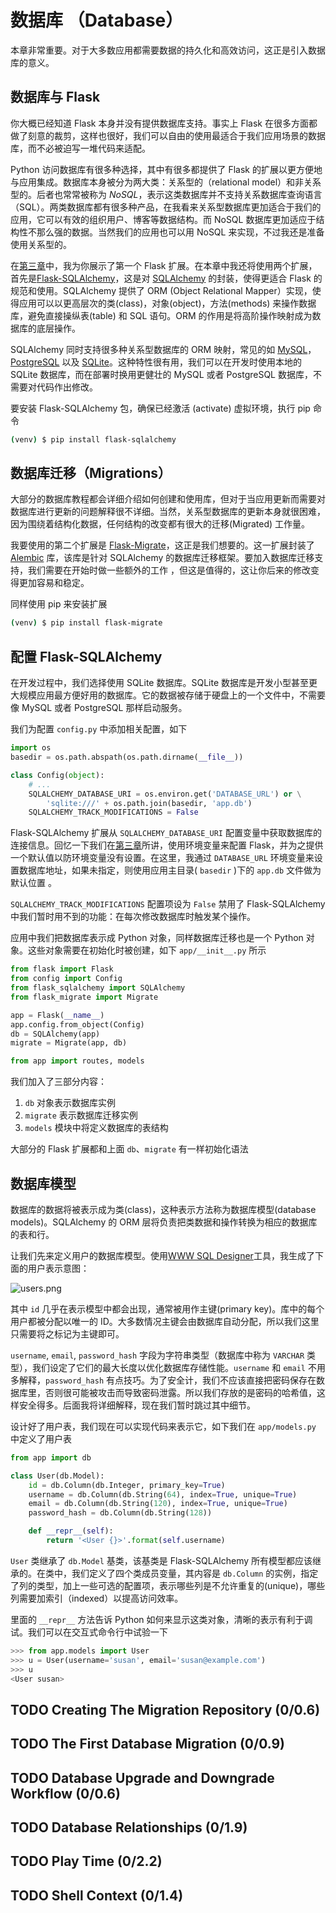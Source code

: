 # 数据库 （Database）

本章非常重要。对于大多数应用都需要数据的持久化和高效访问，这正是引入数据库的意义。

## 数据库与 Flask 

你大概已经知道 Flask 本身并没有提供数据库支持。事实上 Flask 在很多方面都做了刻意的裁剪，这样也很好，我们可以自由的使用最适合于我们应用场景的数据库，而不必被迫写一堆代码来适配。

Python 访问数据库有很多种选择，其中有很多都提供了 Flask 的扩展以更方便地与应用集成。数据库本身被分为两大类：关系型的（relational model）和非关系型的。后者也常常被称为 _NoSQL_，表示这类数据库并不支持关系数据库查询语言（SQL）。两类数据库都有很多种产品，在我看来关系型数据库更加适合于我们的应用，它可以有效的组织用户、博客等数据结构。而 NoSQL 数据库更加适应于结构性不那么强的数据。当然我们的应用也可以用 NoSQL 来实现，不过我还是准备使用关系型的。

在[第三章](chapter3.md)中，我为你展示了第一个 Flask 扩展。在本章中我还将使用两个扩展，首先是[Flask-SQLAlchemy](http://packages.python.org/Flask-SQLAlchemy)，这是对 [SQLAlchemy](http://packages.python.org/Flask-SQLAlchemy) 的封装，使得更适合 Flask 的规范和使用。SQLAlchemy 提供了 ORM (Object Relational Mapper）实现，使得应用可以以更高层次的类(class)，对象(object)，方法(methods) 来操作数据库，避免直接操纵表(table) 和 SQL 语句。ORM 的作用是将高阶操作映射成为数据库的底层操作。

SQLAlchemy 同时支持很多种关系型数据库的 ORM 映射，常见的如 [MySQL](https://www.mysql.com/)， [PostgreSQL](https://www.postgresql.org/) 以及 [SQLite](https://www.postgresql.org/)。这种特性很有用，我们可以在开发时使用本地的 SQLite 数据库，而在部署时换用更健壮的 MySQL 或者 PostgreSQL 数据库，不需要对代码作出修改。

要安装 Flask-SQLAlchemy 包，确保已经激活 (activate) 虚拟环境，执行 pip 命令

```bash
(venv) $ pip install flask-sqlalchemy
```

## 数据库迁移（Migrations）

大部分的数据库教程都会详细介绍如何创建和使用库，但对于当应用更新而需要对数据库进行更新的问题解释很不详细。当然，关系型数据库的更新本身就很困难，因为围绕着结构化数据，任何结构的改变都有很大的迁移(Migrated) 工作量。

我要使用的第二个扩展是 [Flask-Migrate](https://github.com/miguelgrinberg/flask-migrate)，这正是我们想要的。这一扩展封装了 [Alembic](https://github.com/miguelgrinberg/flask-migrate) 库，该库是针对 SQLAlchemy 的数据库迁移框架。要加入数据库迁移支持，我们需要在开始时做一些额外的工作 ，但这是值得的，这让你后来的修改变得更加容易和稳定。

同样使用 pip 来安装扩展

```bash
(venv) $ pip install flask-migrate
```

## 配置 Flask-SQLAlchemy

在开发过程中，我们选择使用 SQLite 数据库。SQLite 数据库是开发小型甚至更大规模应用最方便好用的数据库。它的数据被存储于硬盘上的一个文件中，不需要像 MySQL 或者 PostgreSQL 那样启动服务。

我们为配置 `config.py` 中添加相关配置，如下

```python
import os
basedir = os.path.abspath(os.path.dirname(__file__))

class Config(object):
    # ...
    SQLALCHEMY_DATABASE_URI = os.environ.get('DATABASE_URL') or \
        'sqlite:///' + os.path.join(basedir, 'app.db')
    SQLALCHEMY_TRACK_MODIFICATIONS = False
```

Flask-SQLAlchemy 扩展从 `SQLALCHEMY_DATABASE_URI` 配置变量中获取数据库的连接信息。回忆一下我们在[第三章](chapter3.md)所讲，使用环境变量来配置 Flask，并为之提供一个默认值以防环境变量没有设置。在这里，我通过 `DATABASE_URL` 环境变量来设置数据库地址，如果未指定，则使用应用主目录( `basedir` )下的 `app.db` 文件做为默认位置 。

`SQLALCHEMY_TRACK_MODIFICATIONS` 配置项设为 `False` 禁用了 Flask-SQLAlchemy 中我们暂时用不到的功能：在每次修改数据库时触发某个操作。

应用中我们把数据库表示成 Python 对象，同样数据库迁移也是一个 Python 对象。这些对象需要在初始化时被创建，如下 `app/__init__.py` 所示

```python
from flask import Flask
from config import Config
from flask_sqlalchemy import SQLAlchemy
from flask_migrate import Migrate

app = Flask(__name__)
app.config.from_object(Config)
db = SQLAlchemy(app)
migrate = Migrate(app, db)

from app import routes, models
```

我们加入了三部分内容：
1. `db` 对象表示数据库实例
2. `migrate` 表示数据库迁移实例
3. `models` 模块中将定义数据库的表结构

大部分的 Flask 扩展都和上面 `db`、`migrate` 有一样初始化语法

## 数据库模型

数据库的数据将被表示成为类(class)，这种表示方法称为数据库模型(database models)。SQLAlchemy 的 ORM 层将负责把类数据和操作转换为相应的数据库的表和行。

让我们先来定义用户的数据库模型。使用[WWW SQL Designer](http://ondras.zarovi.cz/sql/demo)工具，我生成了下面的用户表示意图：

![users.png](images/ch04-user.png)

其中 `id` 几乎在表示模型中都会出现，通常被用作主键(primary key)。库中的每个用户都被分配以唯一的 ID。大多数情况主键会由数据库自动分配，所以我们这里只需要将之标记为主键即可。

`username`, `email`, `password_hash` 字段为字符串类型（数据库中称为 `VARCHAR` 类型），我们设定了它们的最大长度以优化数据库存储性能。`username` 和 `email` 不用多解释，`password_hash` 有点技巧。为了安全计，我们不应该直接把密码保存在数据库里，否则很可能被攻击而导致密码泄露。所以我们存放的是密码的哈希值，这样安全得多。后面我将详细解释，现在我们暂时跳过其中细节。

设计好了用户表，我们现在可以实现代码来表示它，如下我们在 `app/models.py` 中定义了用户表

```python
from app import db

class User(db.Model):
    id = db.Column(db.Integer, primary_key=True)
    username = db.Column(db.String(64), index=True, unique=True)
    email = db.Column(db.String(120), index=True, unique=True)
    password_hash = db.Column(db.String(128))

    def __repr__(self):
        return '<User {}>'.format(self.username)    
```

`User` 类继承了 `db.Model` 基类，该基类是 Flask-SQLAlchemy 所有模型都应该继承的。在类中，我们定义了四个类成员变量，其内容是 `db.Column` 的实例，指定了列的类型，加上一些可选的配置项，表示哪些列是不允许重复的(unique)，哪些列需要加索引（indexed）以提高访问效率。

里面的 `__repr__` 方法告诉 Python 如何来显示这类对象，清晰的表示有利于调试。我们可以在交互式命令行中试验一下

```python
>>> from app.models import User
>>> u = User(username='susan', email='susan@example.com')
>>> u
<User susan>
```

## TODO Creating The Migration Repository (0/0.6)
## TODO The First Database Migration (0/0.9)
## TODO Database Upgrade and Downgrade Workflow (0/0.6)
## TODO Database Relationships (0/1.9)
## TODO Play Time (0/2.2)
## TODO Shell Context (0/1.4)
